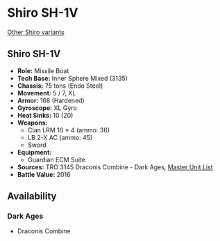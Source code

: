 # Shiro SH-1V

[Other Shiro variants](../shiro.md)

## Shiro SH-1V
- **Role:** Missile Boat
- **Tech Base:** Inner Sphere Mixed (3135)
- **Chassis:** 75 tons (Endo Steel)
- **Movement:** 5 / 7, XL
- **Armor:** 168 (Hardened)
- **Gyroscope:** XL Gyro
- **Heat Sinks:** 10 (20)
- **Weapons:**
  - Clan LRM 10 × 4 (ammo: 36)
  - LB 2-X AC (ammo: 45)
  - Sword
- **Equipment:**
  - Guardian ECM Suite
- **Sources:** TRO 3145 Draconis Combine - Dark Ages, [Master Unit List](http://masterunitlist.info/Unit/Details/6416/shiro-sh-1v)
- **Battle Value:** 2016

## Availability

### Dark Ages
- Draconis Combine

